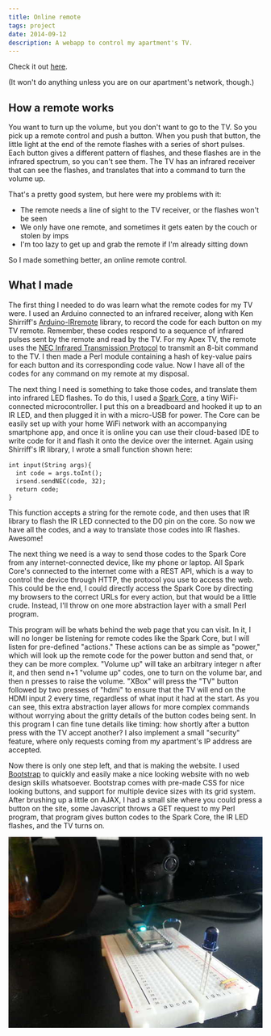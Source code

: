 ```yaml
---
title: Online remote
tags: project
date: 2014-09-12
description: A webapp to control my apartment's TV. 
---
```


Check it out [here](http://tv.jglukasik.com).

(It won't do anything unless you are on our apartment's network, though.)

## How a remote works
You want to turn up the volume, but you don't want to go to the TV. So you pick
up a remote control and push a button. When you push that button, the little
light at the end of the remote flashes with a series of short pulses. Each
button gives a different pattern of flashes, and these flashes are in the
infrared spectrum, so you can't see them. The TV has an infrared receiver that
can see the flashes, and translates that into a command to turn the volume up.


That's a pretty good system, but here were my problems with it:

* The remote needs a line of sight to the TV receiver, or the flashes won't be
  seen
* We only have one remote, and sometimes it gets eaten by the couch or stolen by
  imps
* I'm too lazy to get up and grab the remote if I'm already sitting down  

So I made something better, an online remote control.

## What I made
The first thing I needed to do was learn what the remote codes for my TV were. I
used an Arduino connected to an infrared receiver, along with Ken Shirriff's
[Arduino-IRremote](https://github.com/shirriff/Arduino-IRremote) library, to
record the code for each button on my TV remote. Remember, these codes respond to
a sequence of infrared pulses sent by the remote and read by the TV. For my Apex
TV, the remote uses the [NEC Infrared Transmission
Protocol](http://techdocs.altium.com/display/FPGA/NEC+Infrared+Transmission+Protocol) 
to transmit an 8-bit command to the TV. I then made a Perl module containing a 
hash of key-value pairs for each button and its corresponding code value. Now I
have all of the codes for any command on my remote at my disposal.

The next thing I need is something to take those codes, and translate them into
infrared LED flashes. To do this, I used a [Spark Core](http://spark.io), a tiny
WiFi-connected microcontroller. I put this on a breadboard and hooked it up to
an IR LED, and then plugged it in with a micro-USB for power. The Core can be
easily set up with your home WiFi network with an accompanying smartphone app,
and once it is online you can use their cloud-based IDE to write code for it and
flash it onto the device over the internet. Again using Shirriff's IR library, I
wrote a small function shown here:

    int input(String args){
      int code = args.toInt();
      irsend.sendNEC(code, 32);
      return code;
    }

This function accepts a string for the remote code, and then uses that IR
library to flash the IR LED connected to the D0 pin on the core. So now we have
all the codes, and a way to translate those codes into IR flashes. Awesome!

The next thing we need is a way to send those codes to the Spark Core from any
internet-connected device, like my phone or laptop. All Spark Core's connected
to the internet come with a REST API, which is a way to control the device
through HTTP, the protocol you use to access the web. This could be the end, I
could directly access the Spark Core by directing my browsers to the correct
URLs for every action, but that would be a little crude. Instead, I'll throw on
one more abstraction layer with a small Perl program.

This program will be whats behind the web page that you can visit. In it, I will
no longer be listening for remote codes like the Spark Core, but I will listen
for pre-defined "actions." These actions can be as simple as "power," which will
look up the remote code for the power button and send that, or they can be more
complex. "Volume up" will take an arbitrary integer n after it, and then send 
n+1 "volume up" codes, one to turn on the volume bar, and then n presses to
raise the volume. "XBox" will press the "TV" button followed by two presses of
"hdmi" to ensure that the TV will end on the HDMI input 2 every time, regardless
of what input it had at the start. As you can see, this extra abstraction layer
allows for more complex commands without worrying about the gritty details of
the button codes being sent. In this program I can fine tune details like
timing: how shortly after a button press with the TV accept another? I also
implement a small "security" feature, where only requests coming from my
apartment's IP address are accepted. 

Now there is only one step left, and that is making the website. I used
[Bootstrap](http://getbootstrap.com) to quickly and easily make a nice looking
website with no web design skills whatsoever. Bootstrap comes with pre-made CSS
for nice looking buttons, and support for multiple device sizes with its grid
system. After brushing up a little on AJAX, I had a small site where you could
press a button on the site, some Javascript throws a GET request to my Perl
program, that program gives button codes to the Spark Core, the IR LED
flashes, and the TV turns on.

![Here's a picture of the remote next to my TV](/images/SparkRemote.jpg)
